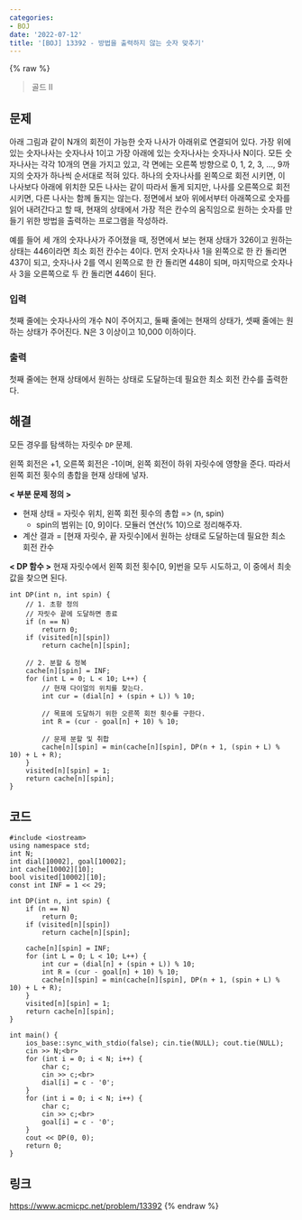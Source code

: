 ```yaml
---
categories:
- BOJ
date: '2022-07-12'
title: '[BOJ] 13392 - 방법을 출력하지 않는 숫자 맞추기'
---
```


{% raw %}
> 골드 II<br>

## 문제
아래 그림과 같이 N개의 회전이 가능한 숫자 나사가 아래위로 연결되어 있다. 가장 위에 있는 숫자나사는 숫자나사 1이고 가장 아래에 있는 숫자나사는 숫자나사 N이다. 모든 숫자나사는 각각 10개의 면을 가지고 있고, 각 면에는 오른쪽 방향으로 0, 1, 2, 3, …, 9까지의 숫자가 하나씩 순서대로 적혀 있다. 하나의 숫자나사를 왼쪽으로 회전 시키면, 이 나사보다 아래에 위치한 모든 나사는 같이 따라서 돌게 되지만, 나사를 오른쪽으로 회전시키면, 다른 나사는 함께 돌지는 않는다. 정면에서 보아 위에서부터 아래쪽으로 숫자를 읽어 내려간다고 할 때, 현재의 상태에서 가장 적은 칸수의 움직임으로 원하는 숫자를 만들기 위한 방법을 출력하는 프로그램을 작성하라.

예를 들어 세 개의 숫자나사가 주어졌을 때, 정면에서 보는 현재 상태가 326이고 원하는 상태는 446이라면 최소 회전 칸수는 4이다. 먼저 숫자나사 1을 왼쪽으로 한 칸 돌리면 437이 되고, 숫자나사 2를 역시 왼쪽으로 한 칸 돌리면 448이 되며, 마지막으로 숫자나사 3을 오른쪽으로 두 칸 돌리면 446이 된다.

### 입력
첫째 줄에는 숫자나사의 개수 N이 주어지고, 둘째 줄에는 현재의 상태가, 셋째 줄에는 원하는 상태가 주어진다. N은 3 이상이고 10,000 이하이다.

### 출력
첫째 줄에는 현재 상태에서 원하는 상태로 도달하는데 필요한 최소 회전 칸수를 출력한다.

## 해결
모든 경우를 탐색하는 자릿수 `DP` 문제.

왼쪽 회전은 +1, 오른쪽 회전은 -1이며, 왼쪽 회전이 하위 자릿수에 영향을 준다. 따라서 왼쪽 회전 횟수의 총합을 현재 상태에 넣자.

**< 부분 문제 정의 >**
- 현재 상태 = 자릿수 위치, 왼쪽 회전 횟수의 총합 => (n, spin)<br>
	- spin의 범위는 [0, 9]이다. 모듈러 연산(% 10)으로 정리해주자.
- 계산 결과 = [현재 자릿수, 끝 자릿수]에서 원하는 상태로 도달하는데 필요한 최소 회전 칸수

**< DP 함수 >**
현재 자릿수에서 왼쪽 회전 횟수[0, 9]번을 모두 시도하고, 이 중에서 최솟값을 찾으면 된다.
```
int DP(int n, int spin) {
	// 1. 초항 정의
	// 자릿수 끝에 도달하면 종료
	if (n == N)
		return 0;
	if (visited[n][spin])
		return cache[n][spin];

	// 2. 분할 & 정복
	cache[n][spin] = INF;
	for (int L = 0; L < 10; L++) {
		// 현재 다이얼의 위치를 찾는다.
		int cur = (dial[n] + (spin + L)) % 10;

		// 목표에 도달하기 위한 오른쪽 회전 횟수를 구한다.
		int R = (cur - goal[n] + 10) % 10;

		// 문제 분할 및 취합
		cache[n][spin] = min(cache[n][spin], DP(n + 1, (spin + L) % 10) + L + R);
	}
	visited[n][spin] = 1;
	return cache[n][spin];
}
```

## 코드
```
#include <iostream>
using namespace std;
int N;
int dial[10002], goal[10002];
int cache[10002][10];
bool visited[10002][10];
const int INF = 1 << 29;

int DP(int n, int spin) {
	if (n == N)
		return 0;
	if (visited[n][spin])
		return cache[n][spin];

	cache[n][spin] = INF;
	for (int L = 0; L < 10; L++) {
		int cur = (dial[n] + (spin + L)) % 10;
		int R = (cur - goal[n] + 10) % 10;
		cache[n][spin] = min(cache[n][spin], DP(n + 1, (spin + L) % 10) + L + R);
	}
	visited[n][spin] = 1;
	return cache[n][spin];
}

int main() {
	ios_base::sync_with_stdio(false); cin.tie(NULL); cout.tie(NULL);
	cin >> N;<br>
	for (int i = 0; i < N; i++) {
		char c;
		cin >> c;<br>
		dial[i] = c - '0';
	}
	for (int i = 0; i < N; i++) {
		char c;
		cin >> c;<br>
		goal[i] = c - '0';
	}
	cout << DP(0, 0);
	return 0;
}
```

## 링크
https://www.acmicpc.net/problem/13392
{% endraw %}